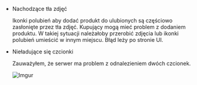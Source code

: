 * Nachodzące tła zdjęć

    Ikonki polubień aby dodać produkt do ulubionych są częściowo zasłonięte przez tła zdjęć. Kupujący mogą mieć problem z dodaniem produktu. W takiej sytuacji należałoby przerobić zdjęcia lub ikonki polubień umieścić w innym miejscu. Błąd leży po stronie UI.

* Nieładujące się czcionki

    Zauważyłem, że serwer ma problem z odnalezieniem dwóch czcionek. 

    ![Imgur](https://i.imgur.com/rfunaip.png)


